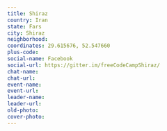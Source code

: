 ```yaml
---
title: Shiraz
country: Iran
state: Fars
city: Shiraz
neighborhood: 
coordinates: 29.615676, 52.547660
plus-code:
social-name: Facebook
social-url: https://gitter.im/freeCodeCampShiraz/
chat-name:
chat-url:
event-name:
event-url:
leader-name:
leader-url:
old-photo: 
cover-photo:
---
```

